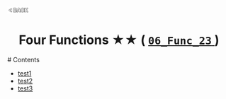 <p align="left">
  <a href="../README.md">
    <img src="../../Z99-OTHERS/00-common/00-back.png" style="width:10%">
  </a>
</p>

<div align="center">
  <h1>
    Four Functions ★★ (
      <a href="https://drive.google.com/file/d/1s5E2eHburs33GwzIYKRjqBcq_xrRqalX/view?usp=drive_link">
        <code>06_Func_23</code>
      </a>
    )
  </h1>
</div>
# Contents

-   [test1]()
-   [test2]()
-   [test3]()

